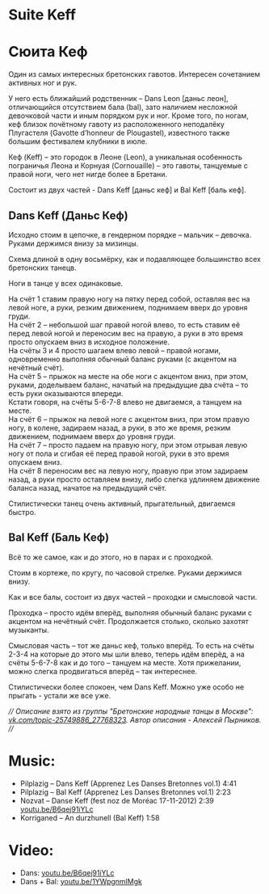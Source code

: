 Suite Keff
==========
# Сюита Кеф
Один из самых интересных бретонских гавотов. Интересен сочетанием активных ног и рук.

У него есть ближайший родственник – Dans Leon [даньс леон], отличающийся отсутствием бала (bal), зато наличием несложной девочковой части и иным порядком рук и ног. Кроме того, по ногам, кеф близок почётному гавоту из расположенного неподалёку Плугастеля (Gavotte d’honneur de Plougastel), известного также большим фестивалем клубники в июле. 

Кеф (Keff) – это городок в Леоне (Leon), а уникальная особенность пограничья Леона и Корнуая (Cornouaille) – это гавоты, танцуемые с правой ноги, чего нет нигде более в Бретани. 

Состоит из двух частей - Dans Keff [даньс кеф] и Bal Keff [баль кеф].

## Dans Keff (Даньс Кеф)

Исходно стоим в цепочке, в гендерном порядке – мальчик – девочка. Руками держимся внизу за мизинцы. 

Схема длиной в одну восьмёрку, как и подавляющее большинство всех бретонских танецв.

Ноги в танце у всех одинаковые.

На счёт 1 ставим правую ногу на пятку перед собой, оставляя вес на левой ноге, а руки, резким движением, поднимаем вверх до уровня груди.  
На счёт 2 – небольшой шаг правой ногой влево, то есть ставим её перед левой ногой и переносим вес на правую, а руки в это время просто опускаем вниз в исходное положение.  
На счёты 3 и 4 просто шагаем влево левой – правой ногами, одновременно выполняя обычный баланс руками (с акцентом на нечётный счёт).  
На счёт 5 – прыжок на месте на обе ноги с акцентом вниз, при этом, руками, доделываем баланс, начатый на предыдущие два счёта – то есть руки оказываются впереди.  
Кстати говоря, на счёты 5-6-7-8 влево не двигаемся, а танцуем на месте.  
На счёт 6 – прыжок на левой ноге с акцентом вниз, при этом правую ногу, в колене, задираем назад, а руки, в это же время, резким движением, поднимаем вверх до уровня груди.  
На счёт 7 – просто падаем на правую ногу, при этом отрывая левую ногу от пола и сгибая её перед правой ногой, руки в это время опускаем вниз.  
На счёт 8 переносим вес на левую ногу, правую при этом задираем назад, а руки просто оставляем внизу, либо слегка удлиняем движение баланса назад, начатое на предыдущий счёт.

Стилистически танец очень активный, прыгательный, двигаемся быстро. 

## Bal Keff (Баль Кеф)

Всё то же самое, как и до этого, но в парах и с проходкой.

Стоим в кортеже, по кругу, по часовой стрелке. Руками держимся внизу.

Как и все балы, состоит из двух частей – проходки и смысловой части. 

Проходка – просто идём вперёд, выполняя обычный баланс руками с акцентом на нечётный счёт. Продолжается столько, сколько захотят музыканты. 

Смысловая часть – тот же даньс кеф, только вперёд. То есть на счёты 2-3-4 на которые до этого мы шли влево, теперь идём вперёд, а на счёты 5-6-7-8 как и до того – танцуем на месте. Хотя прижелании, можно слегка продвигаться вперёд – так интереснее. 

Стилистически более спокоен, чем Dans Keff. Можно уже особо не прыгать - устали же все уже.

_// Описание взято из группы "Бретонские народные танцы в Москве":  [vk.com/topic-25749886_27768323](https://vk.com/topic-25749886_27768323). Автор описания - Алексей Пырников. //_

Music:
=======
- Pilplazig – Dans Keff (Apprenez Les Danses Bretonnes vol.1) 4:41
- Pilplazig – Bal Keff (Apprenez Les Danses Bretonnes vol.1) 2:23
- Nozvat – Danse Keff (fest noz de Moréac 17-11-2012) 2:39 [youtu.be/B6qej91iYLc](https://www.youtube.com/watch?v=B6qej91iYLc)
- Korriganed – An durzhunell (Bal Keff) 1:58

Video:
======
- Dans: [youtu.be/B6qej91iYLc](https://www.youtube.com/watch?v=B6qej91iYLc)
- Dans + Bal: [youtu.be/1YWpgnmlMgk](https://www.youtube.com/watch?v=1YWpgnmlMgk)
